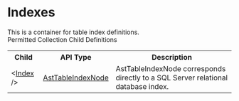 # Indexes

<div class="LanguageSummary"><div class ="SummaryItem">This is a container for table index definitions.</div></div><div class="SchemaBindingGroup"><div class="SchemaBindingGroupHeader">Permitted Collection Child Definitions</div><table id="SchemaBindingList" class="SchemaBindingList"><tbody><tr><th class="SchemaBindingNameColumnHeader">Child</th><th class="SchemaBindingTypeColumnHeader">API Type</th><th class="SchemaBindingSummaryColumnHeader">Description</th></tr><tr class="cd0"><td class="SchemaBindingName"><span class="punc">&lt;</span><a href=Varigence.Languages.Biml.Table.AstTableIndexNode.html">Index</a><span class="punc"> /&gt;</span></td><td class="SchemaBindingType"><a href="../api-reference/Varigence.Languages.Biml.Table.AstTableIndexNode.html">AstTableIndexNode</a></td><td class="SchemaBindingSummary">AstTableIndexNode corresponds directly to a SQL Server relational database index.</td></tr></tbody></table></div>